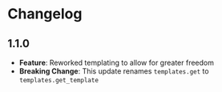 # Changelog

## 1.1.0

* **Feature**: Reworked templating to allow for greater freedom
* **Breaking Change**: This update renames `templates.get` to `templates.get_template`
